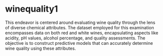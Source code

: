 # winequality1
This endeavor is centered around evaluating wine quality through the lens of diverse chemical attributes. The dataset employed for this examination encompasses data on both red and white wines, encapsulating aspects like acidity, pH values, alcohol percentage, and quality assessments. The objective is to construct predictive models that can accurately determine wine quality using these attributes.
